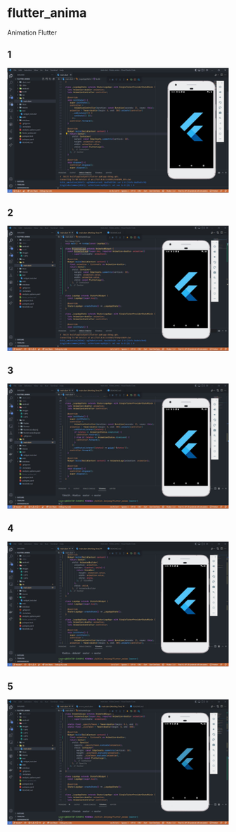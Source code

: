 # flutter_anima

Animation Flutter

## 1

![](images/1.JPG)

## 2

![](images/2.JPG)

## 3

![](images/3.JPG)

## 4

![](images/4.JPG)

## 5

![](images/5.JPG)

